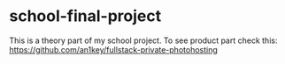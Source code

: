 # school-final-project
This is a theory part of my school project. To see product part check this: https://github.com/an1key/fullstack-private-photohosting
